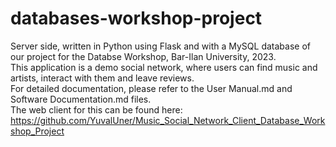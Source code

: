 # databases-workshop-project

Server side, written in Python using Flask and with a MySQL database of our project for the Databse Workshop, Bar-Ilan University, 2023.\
This application is a demo social network, where users can find music and artists, interact with them and leave reviews.\
For detailed documentation, please refer to the User Manual.md and Software Documentation.md files.\
The web client for this can be found here: https://github.com/YuvalUner/Music_Social_Network_Client_Database_Workshop_Project
